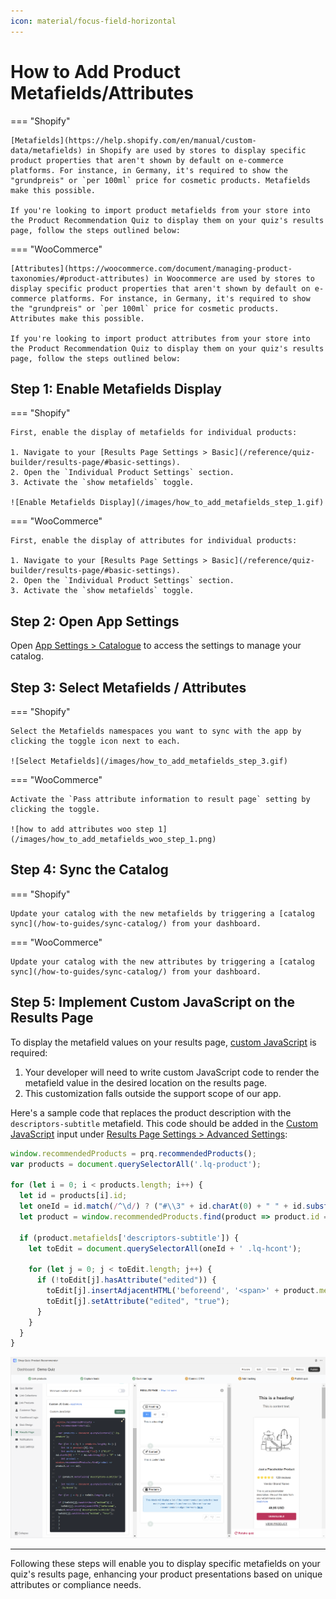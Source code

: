 ```yaml
---
icon: material/focus-field-horizontal
---
```


# How to Add Product Metafields/Attributes

=== "Shopify"

    [Metafields](https://help.shopify.com/en/manual/custom-data/metafields) in Shopify are used by stores to display specific product properties that aren't shown by default on e-commerce platforms. For instance, in Germany, it's required to show the "grundpreis" or `per 100ml` price for cosmetic products. Metafields make this possible.

    If you're looking to import product metafields from your store into the Product Recommendation Quiz to display them on your quiz's results page, follow the steps outlined below:

=== "WooCommerce"

    [Attributes](https://woocommerce.com/document/managing-product-taxonomies/#product-attributes) in Woocommerce are used by stores to display specific product properties that aren't shown by default on e-commerce platforms. For instance, in Germany, it's required to show the "grundpreis" or `per 100ml` price for cosmetic products. Attributes make this possible.

    If you're looking to import product attributes from your store into the Product Recommendation Quiz to display them on your quiz's results page, follow the steps outlined below:

## Step 1: Enable Metafields Display

=== "Shopify"

    First, enable the display of metafields for individual products:

    1. Navigate to your [Results Page Settings > Basic](/reference/quiz-builder/results-page/#basic-settings).
    2. Open the `Individual Product Settings` section.
    3. Activate the `show metafields` toggle.

    ![Enable Metafields Display](/images/how_to_add_metafields_step_1.gif)

=== "WooCommerce"

    First, enable the display of attributes for individual products:

    1. Navigate to your [Results Page Settings > Basic](/reference/quiz-builder/results-page/#basic-settings).
    2. Open the `Individual Product Settings` section.
    3. Activate the `show metafields` toggle.

## Step 2: Open App Settings

Open [App Settings > Catalogue](/reference/app-settings/#catalogue) to access the settings to manage your catalog.

## Step 3: Select Metafields / Attributes

=== "Shopify"

    Select the Metafields namespaces you want to sync with the app by clicking the toggle icon next to each.

    ![Select Metafields](/images/how_to_add_metafields_step_3.gif)

=== "WooCommerce"

    Activate the `Pass attribute information to result page` setting by clicking the toggle.

    ![how to add attributes woo step 1](/images/how_to_add_metafields_woo_step_1.png)

## Step 4: Sync the Catalog

=== "Shopify"

    Update your catalog with the new metafields by triggering a [catalog sync](/how-to-guides/sync-catalog/) from your dashboard.

=== "WooCommerce"

    Update your catalog with the new attributes by triggering a [catalog sync](/how-to-guides/sync-catalog/) from your dashboard.

## Step 5: Implement Custom JavaScript on the Results Page

To display the metafield values on your results page, [custom JavaScript](/how-to-guides/add-javascript/) is required:

1. Your developer will need to write custom JavaScript code to render the metafield value in the desired location on the results page.
2. This customization falls outside the support scope of our app.

Here's a sample code that replaces the product description with the `descriptors-subtitle` metafield. This code should be added in the [Custom JavaScript](/how-to-guides/add-javascript/) input under [Results Page Settings > Advanced Settings](/reference/quiz-builder/results-page/#advanced-settings):

```javascript
window.recommendedProducts = prq.recommendedProducts();
var products = document.querySelectorAll('.lq-product');

for (let i = 0; i < products.length; i++) {
  let id = products[i].id;
  let oneId = id.match(/^\d/) ? ("#\\3" + id.charAt(0) + " " + id.substring(1)) : "#" + id;
  let product = window.recommendedProducts.find(product => product.id === id);

  if (product.metafields['descriptors-subtitle']) {
    let toEdit = document.querySelectorAll(oneId + ' .lq-hcont');

    for (let j = 0; j < toEdit.length; j++) {
      if (!toEdit[j].hasAttribute("edited")) {
        toEdit[j].insertAdjacentHTML('beforeend', '<span>' + product.metafields['descriptors-subtitle'] + '</span>');
        toEdit[j].setAttribute("edited", "true");
      }
    }
  }
}
```

![Implement Custom JavaScript](/images/how_to_add_metafields_step5.png)

---
Following these steps will enable you to display specific metafields on your quiz's results page, enhancing your product presentations based on unique attributes or compliance needs.

 
